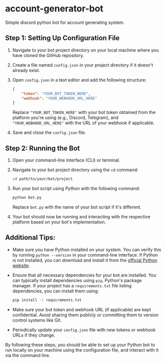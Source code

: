 # account-generator-bot
Simple discord python bot for account generating system.

## Step 1: Setting Up Configuration File

1. Navigate to your bot project directory on your local machine where you have cloned the GitHub repository.

2. Create a file named `config.json` in your project directory if it doesn't already exist.

3. Open `config.json` in a text editor and add the following structure:

   ```json
   {
       "token": "YOUR_BOT_TOKEN_HERE",
       "webhook": "YOUR_WEBHOOK_URL_HERE"
   }
   ```

   Replace `"YOUR_BOT_TOKEN_HERE"` with your bot token obtained from the platform you're using (e.g., Discord, Telegram), and `"YOUR_WEBHOOK_URL_HERE"` with the URL of your webhook if applicable.

4. Save and close the `config.json` file.

## Step 2: Running the Bot

1. Open your command-line interface (CLI) or terminal.

2. Navigate to your bot project directory using the `cd` command:

   ```bash
   cd path/to/your/bot/project
   ```

3. Run your bot script using Python with the following command:

   ```bash
   python bot.py
   ```

   Replace `bot.py` with the name of your bot script if it's different.

4. Your bot should now be running and interacting with the respective platform based on your bot's implementation.

## Additional Tips:

- Make sure you have Python installed on your system. You can verify this by running `python --version` in your command-line interface. If Python is not installed, you can download and install it from the [official Python website](https://www.python.org/downloads/).

- Ensure that all necessary dependencies for your bot are installed. You can typically install dependencies using `pip`, Python's package manager. If your project has a `requirements.txt` file listing dependencies, you can install them using:

  ```bash
  pip install -r requirements.txt
  ```

- Make sure your bot token and webhook URL (if applicable) are kept confidential. Avoid sharing them publicly or committing them to version control systems like Git.

- Periodically update your `config.json` file with new tokens or webhook URLs if they change.

By following these steps, you should be able to set up your Python bot to run locally on your machine using the configuration file, and interact with it via the command line.
